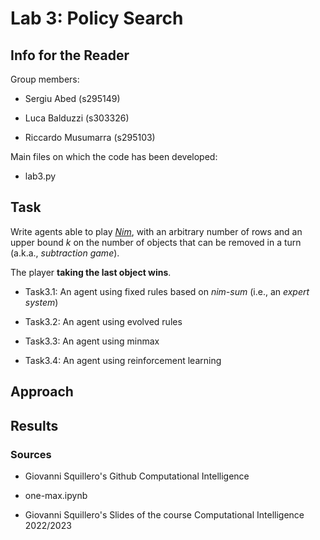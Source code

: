 # Lab 3: Policy Search

## Info for the Reader

Group members:

- Sergiu Abed (s295149)

- Luca Balduzzi (s303326)

- Riccardo Musumarra (s295103)

Main files on which the code has been developed:

- lab3.py

## Task

Write agents able to play [*Nim*](https://en.wikipedia.org/wiki/Nim), with an arbitrary number of rows and an upper bound $k$ on the number of objects that can be removed in a turn (a.k.a., *subtraction game*).

The player **taking the last object wins**.

- Task3.1: An agent using fixed rules based on *nim-sum* (i.e., an *expert system*)

- Task3.2: An agent using evolved rules

- Task3.3: An agent using minmax

- Task3.4: An agent using reinforcement learning

## Approach

## Results

### Sources

- Giovanni Squillero's Github Computational Intelligence

- one-max.ipynb

- Giovanni Squillero's Slides of the course Computational Intelligence 2022/2023
